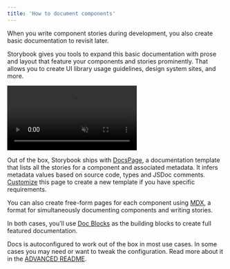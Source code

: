 ```yaml
---
title: 'How to document components'
---
```


When you write component stories during development, you also create basic documentation to revisit later.

Storybook gives you tools to expand this basic documentation with prose and layout that feature your components and stories prominently. That allows you to create UI library usage guidelines, design system sites, and more.

<video autoPlay muted playsInline loop>
  <source
    src="addon-docs-optimized.mp4"
    type="video/mp4"
  />
</video>

Out of the box, Storybook ships with [DocsPage](./docs-page.md), a documentation template that lists all the stories for a component and associated metadata. It infers metadata values based on source code, types and JSDoc comments. [Customize](./docs-page.md#replacing-docspage) this page to create a new template if you have specific requirements.

You can also create free-form pages for each component using [MDX](./mdx.md), a format for simultaneously documenting components and writing stories.

In both cases, you’ll use [Doc Blocks](./doc-blocks.md) as the building blocks to create full featured documentation.

Docs is autoconfigured to work out of the box in most use cases. In some cases you may need or want to tweak the configuration. Read more about it in the [ADVANCED README](../../addons/docs/ADVANCED-README.md).
